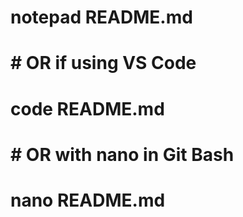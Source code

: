 # notepad README.md

# \# OR if using VS Code

# code README.md

# \# OR with nano in Git Bash

# nano README.md

# 

